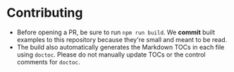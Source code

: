 Contributing
============

* Before opening a PR, be sure to run `npm run build`. We **commit** built
  examples to this repository because they're small and meant to be read.
* The build also automatically generates the Markdown TOCs in each file using
  `doctoc`. Please do not manually update TOCs or the control comments for
  `doctoc`.
